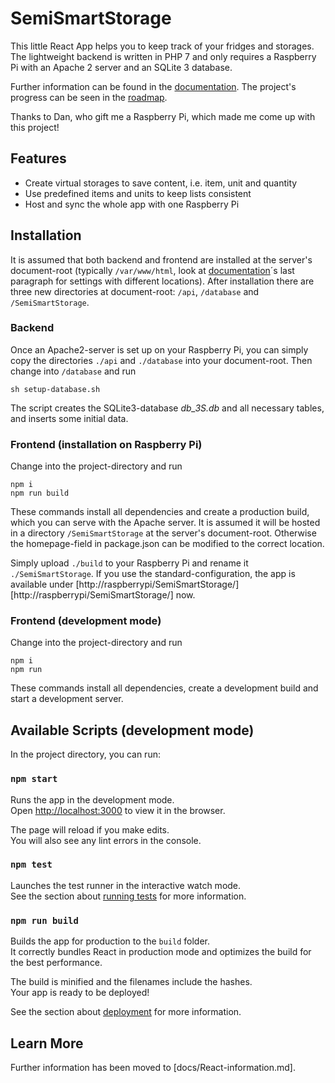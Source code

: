 # SemiSmartStorage
This little React App helps you to keep track of your fridges and storages.
The lightweight backend is written in PHP 7 and only requires a Raspberry Pi with an Apache 2 server and an SQLite 3 database.

Further information can be found in the [documentation](docs/Documentation.md).
The project's progress can be seen in the [roadmap](docs/Roadmap.md).

Thanks to Dan, who gift me a Raspberry Pi, which made me come up with this project!

## Features
- Create virtual storages to save content, i.e. item, unit and quantity
- Use predefined items and units to keep lists consistent
- Host and sync the whole app with one Raspberry Pi

## Installation
It is assumed that both backend and frontend are installed at the server's document-root (typically `/var/www/html`, look at [documentation](docs/Documentation.md)´s last paragraph for settings with different locations).
After installation there are three new directories at document-root: `/api`, `/database` and `/SemiSmartStorage`.

### Backend
Once an Apache2-server is set up on your Raspberry Pi, you can simply copy the directories `./api` and `./database` into your document-root.
Then change into `/database` and run
```
sh setup-database.sh
```

The script creates the SQLite3-database _db_3S.db_ and all necessary tables, and inserts some initial data.

### Frontend (installation on Raspberry Pi)
Change into the project-directory and run
```
npm i
npm run build
```

These commands install all dependencies and create a production build, which you can serve with the Apache server.
It is assumed it will be hosted in a directory `/SemiSmartStorage` at the server's document-root.
Otherwise the homepage-field in package.json can be modified to the correct location.

Simply upload `./build` to your Raspberry Pi and rename it `./SemiSmartStorage`.
If you use the standard-configuration, the app is available under [http://raspberrypi/SemiSmartStorage/][http://raspberrypi/SemiSmartStorage/] now.

### Frontend (development mode)
Change into the project-directory and run
```
npm i
npm run
```

These commands install all dependencies, create a development build and start a development server.

## Available Scripts (development mode)
In the project directory, you can run:

### `npm start`
Runs the app in the development mode.<br />
Open [http://localhost:3000](http://localhost:3000) to view it in the browser.

The page will reload if you make edits.<br />
You will also see any lint errors in the console.

### `npm test`
Launches the test runner in the interactive watch mode.<br />
See the section about [running tests](https://facebook.github.io/create-react-app/docs/running-tests) for more information.

### `npm run build`
Builds the app for production to the `build` folder.<br />
It correctly bundles React in production mode and optimizes the build for the best performance.

The build is minified and the filenames include the hashes.<br />
Your app is ready to be deployed!

See the section about [deployment](https://facebook.github.io/create-react-app/docs/deployment) for more information.

## Learn More
Further information has been moved to [docs/React-information.md].
